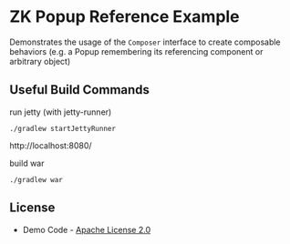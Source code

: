 # ZK Popup Reference Example

Demonstrates the usage of the `Composer` interface to create composable behaviors
(e.g. a Popup remembering its referencing component or arbitrary object)

## Useful Build Commands

run jetty (with jetty-runner)
```
./gradlew startJettyRunner
```
http://localhost:8080/

build war
```
./gradlew war
```

## License
* Demo Code - [Apache License 2.0](http://www.apache.org/licenses/LICENSE-2.0)
